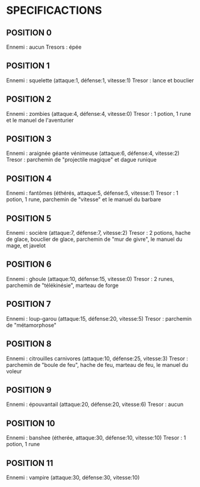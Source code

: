 SPECIFICACTIONS
======

POSITION 0
----------

Ennemi : aucun
Tresors : épée

POSITION 1
----------

Ennemi : squelette (attaque:1, défense:1, vitesse:1)
Tresor : lance et bouclier

POSITION 2
----------

Ennemi : zombies (attaque:4, défense:4, vitesse:0)
Tresor : 1 potion, 1 rune et le manuel de l'aventurier

POSITION 3
----------

Ennemi : araignée géante vénimeuse (attaque:6, défense:4, vitesse:2)
Tresor : parchemin de "projectile magique" et dague runique

POSITION 4
----------

Ennemi : fantômes (éthérés, attaque:5, défense:5, vitesse:1)
Tresor : 1 potion, 1 rune, parchemin de "vitesse" et le manuel du barbare

POSITION 5
----------

Ennemi : socière (attaque:7, défense:7, vitesse:2)
Tresor : 2 potions, hache de glace, bouclier de glace, parchemin de "mur de givre", le manuel du mage, et javelot

POSITION 6
----------

Ennemi : ghoule (attaque:10, défense:15, vitesse:0)
Tresor : 2 runes, parchemin de "télékinésie", marteau de forge

POSITION 7
----------

Ennemi : loup-garou (attaque:15, défense:20, vitesse:5)
Tresor : parchemin de "métamorphose"

POSITION 8
----------

Ennemi : citrouilles carnivores (attaque:10, défense:25, vitesse:3)
Tresor : parchemin de "boule de feu", hache de feu, marteau de feu, le manuel du voleur

POSITION 9
----------

Ennemi : épouvantail (attaque:20, défense:20, vitesse:6)
Tresor : aucun

POSITION 10
----------

Ennemi : banshee (étherée, attaque:30, défense:10, vitesse:10)
Tresor : 1 potion, 1 rune

POSITION 11
----------

Ennemi : vampire (attaque:30, défense:30, vitesse:10)







